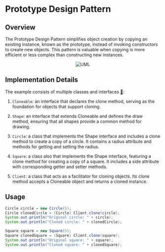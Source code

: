 # Prototype Design Pattern

## Overview

The Prototype Design Pattern simplifies object creation by copying an existing instance, known as the prototype, instead
of invoking constructors to create new objects. This pattern is valuable when copying is more efficient or less complex
than constructing new instances.

<p align="center">
    <img src="https://github.com/omarhosny206/design-patterns/assets/58389695/7ddc017e-3c16-4bab-8439-91b962e22403" alt="UML">
</p>

## Implementation Details

The example consists of multiple classes and interfaces [🔗](./):

1. `Cloneable`: an interface that declares the clone method, serving as the foundation for objects that support
   cloning.

2. `Shape`: an interface that extends Cloneable and defines the draw method, ensuring that all shapes provide a common
   method
   for drawing.

3. `Circle`: a class that implements the Shape interface and includes a clone method to create a copy of a circle. It
   contains a radius attribute and methods for getting and setting the radius.

4. `Square`: a class also that implements the Shape interface, featuring a clone method for creating a copy of a square.
   It includes a side attribute with corresponding getter and setter methods.

5. `Client`: a class that acts as a facilitator for cloning objects. Its clone method accepts a Cloneable object and returns a
   cloned instance.

## Usage

```java
Circle circle = new Circle(5);
Circle clonedCircle = (Circle) Client.clone(circle);
System.out.println("Original circle: " + circle);
System.out.println("Cloned circle: " + clonedCircle);

Square square = new Square(5);
Square clonedSquare = (Square) Client.clone(square);
System.out.println("Original square: " + square);
System.out.println("Cloned square: " + clonedSquare);
```
